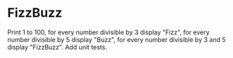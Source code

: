 # FizzBuzz
Print 1 to 100, for every number divisible by 3 display "Fizz", for every number divisible by 5 display "Buzz", for every number divisible by 3 and 5 display "FizzBuzz". Add unit tests.
